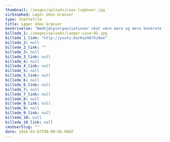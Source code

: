 ```yaml
---
thumbnail: /images/uploads/case-lugdoner.jpg
virksomhed: Læger Uden Grænser
type: Støttefilm
title: Læger Uden Grænser
beskrivelse: "Nødhjælpsorganisationer skal være mere og mere konkrete for at få donationer. Du giver dette - så hjælper du således…. Giv en ged konceptet er et godt eksempel på denne udvikling. Denne nye virkelighed var vanskelig for Læger uden Grænser. Det var svært at forklare, hvad der er, du giver, når du hjælper. Derfor lavede vi denne film, der nu bruges af Læger uden Grænser mange steder i hele verden."
billede_1: /images/uploads/laeger-case-02.jpg
billede_1_link: "http://youtu.be/KazHb7Vz8wo"
billede_2: null
billede_2_link: ""
billede_3: null
billede_3_link: null
billede_4: null
billede_4_link: null
billede_5: null
billede_5_link: null
billede_6: null
billede_6_link: null
billede_7: null
billede_7_link: null
billede_8: null
billede_8_link: null
billede_9: null
billede_9_link: null
billede_10: null
billede_10_link: null
cmsUserSlug: ""
date: 2016-03-07T00:00:00.000Z
---
```



